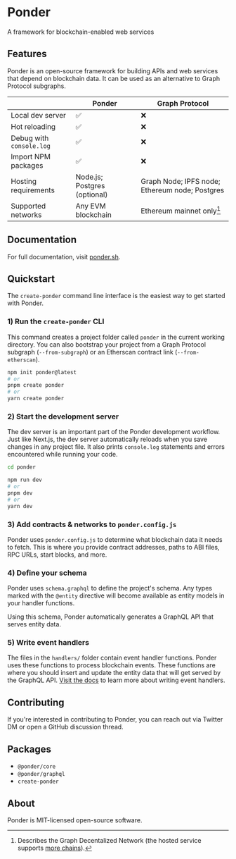 # Ponder

A framework for blockchain-enabled web services

## Features

Ponder is an open-source framework for building APIs and web services that depend on blockchain data. It can be used as an alternative to Graph Protocol subgraphs.

|                          | Ponder                       | Graph Protocol                                 |
| ------------------------ | ---------------------------- | ---------------------------------------------- |
| Local dev server         | ✅                           | ❌                                             |
| Hot reloading            | ✅                           | ❌                                             |
| Debug with `console.log` | ✅                           | ❌                                             |
| Import NPM packages      | ✅                           | ❌                                             |
| Hosting requirements     | Node.js; Postgres (optional) | Graph Node; IPFS node; Ethereum node; Postgres |
| Supported networks       | Any EVM blockchain           | Ethereum mainnet only[^1]                      |

## Documentation

For full documentation, visit [ponder.sh](https://ponder.sh/getting-started).

## Quickstart

The `create-ponder` command line interface is the easiest way to get started with Ponder.

### 1) Run the `create-ponder` CLI

This command creates a project folder called `ponder` in the current working directory. You can also bootstrap your project from a Graph Protocol subgraph (`--from-subgraph`) or an Etherscan contract link (`--from-etherscan`).

```bash
npm init ponder@latest
# or
pnpm create ponder
# or
yarn create ponder
```

### 2) Start the development server

The dev server is an important part of the Ponder development workflow. Just like Next.js, the dev server automatically reloads when you save changes in any project file. It also prints `console.log` statements and errors encountered while running your code.

```bash
cd ponder
```

```bash
npm run dev
# or
pnpm dev
# or
yarn dev
```

### 3) Add contracts & networks to `ponder.config.js`

Ponder uses `ponder.config.js` to determine what blockchain data it needs to fetch. This is where you provide contract addresses, paths to ABI files, RPC URLs, start blocks, and more.

### 4) Define your schema

Ponder uses `schema.graphql` to define the project's schema. Any types marked with the `@entity` directive will become available as entity models in your handler functions.

Using this schema, Ponder automatically generates a GraphQL API that serves entity data.

### 5) Write event handlers

The files in the `handlers/` folder contain event handler functions. Ponder uses these functions to process blockchain events. These functions are where you should insert and update the entity data that will get served by the GraphQL API. [Visit the docs](https://ponder.sh/getting-started) to learn more about writing event handlers.

## Contributing

If you're interested in contributing to Ponder, you can reach out via Twitter DM or open a GitHub discussion thread.

## Packages

- `@ponder/core`
- `@ponder/graphql`
- `create-ponder`

## About

Ponder is MIT-licensed open-source software.

[^1]: Describes the Graph Decentalized Network (the hosted service supports [more chains](https://thegraph.com/docs/en/deploying/deploying-a-subgraph-to-hosted/)).
